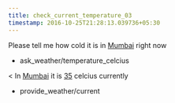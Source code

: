 ```yaml
---
title: check_current_temperature_03
timestamp: 2016-10-25T21:28:13.039736+05:30
---
```


Please tell me how cold it is in [Mumbai](City) right now
* ask_weather/temperature_celcius

< In [Mumbai](City) it is [35](Temperature) celcius currently
* provide_weather/current  
